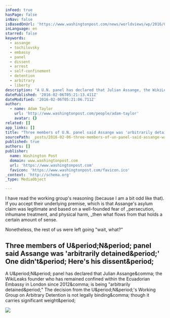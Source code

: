 ```yaml
---
inFeed: true
hasPage: false
inNav: false
isBasedOnUrl: 'https://www.washingtonpost.com/news/worldviews/wp/2016/02/05/three-members-of-u-n-panel-said-assange-was-arbitrarily-detained-one-didnt-heres-his-dissent/?wpmm=1&wpisrc=nl_wv'
inLanguage: en
starred: false
keywords:
  - assange
  - tochilovsky
  - embassy
  - panel
  - dissent
  - arrest
  - self-confinement
  - detention
  - arbitrary
  - liberty
description: "A U.N. panel has declared that Julian Assange, the WikiLeaks founder who has remained confined within the Ecuadorian Embassy in London since 2012, is being \"arbitrarily detained.\" The decision from the U.N.'s Working Group on Arbitrary Detention is not legally binding, though it carries significant weight."
datePublished: '2016-02-06T05:21:13.411Z'
dateModified: '2016-02-06T05:21:06.711Z'
author:
  - name: Adam Taylor
    url: 'http://www.washingtonpost.com/people/adam-taylor'
    avatar: {}
related: []
app_links: []
title: "Three members of U.N. panel said Assange was 'arbitrarily detained.' One didn't. Here's his dissent."
sourcePath: _posts/2016-02-06-three-members-of-un-panel-said-assange-was-arbitrarily-de.md
published: true
authors: []
publisher:
  name: Washington Post
  domain: www.washingtonpost.com
  url: 'https://www.washingtonpost.com'
  favicon: 'https://www.washingtonpost.com/favicon.ico'
_context: 'http://schema.org'
_type: MediaObject

---
```

I have read the working group's reasoning (because I am a bit odd like that). If you accept their underlying premise, which is that Assange's asylum claim was legitimate and based on a well-founded fear of _persecution,
inhumane treatment, and physical harm, _then what flows from that holds a certain amount of sense.

Nonetheless, the rest of us were left going "wait, what?"

<article style=""><h1>Three members of U&amp;period;N&amp;period; panel said Assange was 'arbitrarily detained&amp;period;' One didn't&amp;period; Here's his dissent&amp;period;</h1><p>A U&amp;period;N&amp;period; panel has declared that Julian Assange&amp;comma; the WikiLeaks founder who has remained confined within the Ecuadorian Embassy in London since 2012&amp;comma; is being "arbitrarily detained&amp;period;" The decision from the U&amp;period;N&amp;period;'s Working Group on Arbitrary Detention is not legally binding&amp;comma; though it carries significant weight&amp;period;</p><img src="http://img.washingtonpost.com/rf/image_908w/2010-2019/Wires/Images/2016-02-05/AP/APTOPIX_Britain_Wikileaks_Assange-0ab9d.jpg" /></article>
